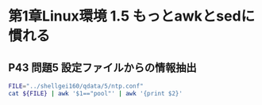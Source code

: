 # 第1章Linux環境 1.5 もっとawkとsedに慣れる

## P43 問題5 設定ファイルからの情報抽出

```bash
FILE="../shellgei160/qdata/5/ntp.conf"
cat ${FILE} | awk '$1=="pool"' | awk '{print $2}'
```

